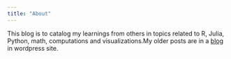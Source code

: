 ```yaml
---
title: "About"
---
```


This blog is to catalog my learnings from others in topics related to R, Julia, Python, math, computations and visualizations.My older posts are in a [blog](https://notesofdabbler.wordpress.com/) in wordpress site.